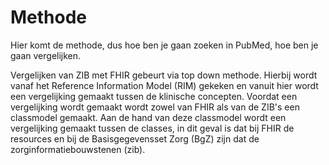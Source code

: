 # Methode

Hier komt de methode, dus hoe ben je gaan zoeken in PubMed, hoe ben je gaan vergelijken.

Vergelijken van ZIB met FHIR gebeurt via top down methode. Hierbij wordt vanaf het Reference Information Model (RIM) gekeken en vanuit hier wordt een vergelijking gemaakt tussen de klinische concepten. Voordat een vergelijking wordt gemaakt wordt zowel van FHIR als van de ZIB's een classmodel gemaakt. Aan de hand van deze classmodel wordt een vergelijking gemaakt tussen de classes, in dit geval is dat bij FHIR de resources en bij de Basisgegevensset Zorg (BgZ) zijn dat de zorginformatiebouwstenen (zib).
